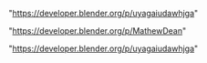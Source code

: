 "https://developer.blender.org/p/uyagaiudawhjga"

 
"https://developer.blender.org/p/MathewDean"


"https://developer.blender.org/p/uyagaiudawhjga"


 

